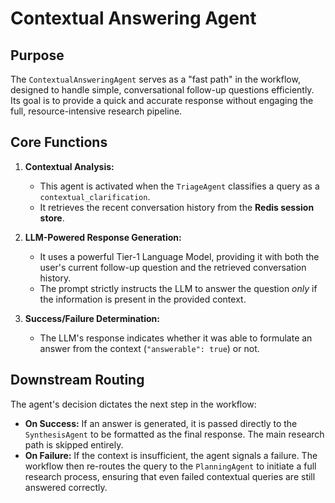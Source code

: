 # Contextual Answering Agent

## Purpose

The `ContextualAnsweringAgent` serves as a "fast path" in the workflow, designed to handle simple, conversational follow-up questions efficiently. Its goal is to provide a quick and accurate response without engaging the full, resource-intensive research pipeline.

## Core Functions

1.  **Contextual Analysis:**
    *   This agent is activated when the `TriageAgent` classifies a query as a `contextual_clarification`.
    *   It retrieves the recent conversation history from the **Redis session store**.

2.  **LLM-Powered Response Generation:**
    *   It uses a powerful Tier-1 Language Model, providing it with both the user's current follow-up question and the retrieved conversation history.
    *   The prompt strictly instructs the LLM to answer the question *only* if the information is present in the provided context.

3.  **Success/Failure Determination:**
    *   The LLM's response indicates whether it was able to formulate an answer from the context (`"answerable": true`) or not.

## Downstream Routing

The agent's decision dictates the next step in the workflow:

*   **On Success:** If an answer is generated, it is passed directly to the `SynthesisAgent` to be formatted as the final response. The main research path is skipped entirely.
*   **On Failure:** If the context is insufficient, the agent signals a failure. The workflow then re-routes the query to the `PlanningAgent` to initiate a full research process, ensuring that even failed contextual queries are still answered correctly. 